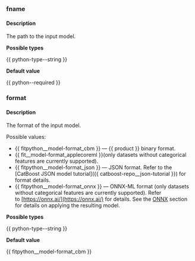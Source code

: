 ### fname

#### Description

The path to the input model.

**Possible types**

{{ python-type--string }}

**Default value**

{{ python--required }}

### format

#### Description

The format of the input model.

Possible values:
- {{ fitpython__model-format_cbm }} — {{ product }} binary format.
- {{ fit__model-format_applecoreml }}(only datasets without categorical features are currently supported).
- {{ fitpython__model-format_json }} — JSON format. Refer to the [CatBoost JSON model tutorial]({{ catboost-repo__json-tutorial }}) for format details.
- {{ fitpython__model-format_onnx }} — ONNX-ML format (only datasets without categorical features are currently supported). Refer to [https://onnx.ai/](https://onnx.ai/) for details. See the [ONNX](../../../concepts/apply-onnx-ml.md) section for details on applying the resulting model.

**Possible types**

{{ python-type--string }}

**Default value**

{{ fitpython__model-format_cbm }}
